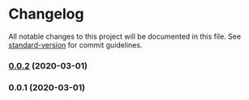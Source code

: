 # Changelog

All notable changes to this project will be documented in this file. See [standard-version](https://github.com/conventional-changelog/standard-version) for commit guidelines.

### [0.0.2](https://github.com/shaneboyar/BabyBook/compare/v0.0.1...v0.0.2) (2020-03-01)

### 0.0.1 (2020-03-01)

